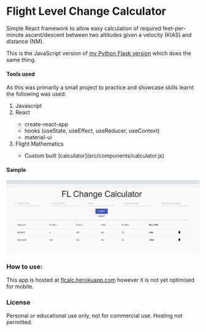 # Flight Level Change Calculator

Simple React framework to allow easy calculation of required feet-per-minute ascent/descent between two altitudes given a velocity (KIAS) and distance (NM).

This is the JavaScript version of [my Python Flask version](https://github.com/pauldewilson/FlightDescentCalculator) which does the same thing.

#### Tools used

As this was primarily a small project to practice and showcase skills learnt the following was used:
<ol>
    <li>Javascript</li>
    <li>React</li>
        <ul>
            <li>create-react-app</li>
            <li>hooks (useState, useEffect, useReducer, useContext)</li>
            <li>material-ui</li>
        </ul>
    <li>Flight Mathematics</li>
        <ul>
            <li>Custom built [calculator](src/components/calculator.js)</li>
        </ul>
</ol>

#### Sample

![Screenshot of app](./sample.png)

### How to use:

This app is hosted at [flcalc.herokuapp.com](https://flcalc.herokuapp.com/) however it is not yet optimised for mobile.

### License
Personal or educational use only, not for commercial use. Hosting not permitted.